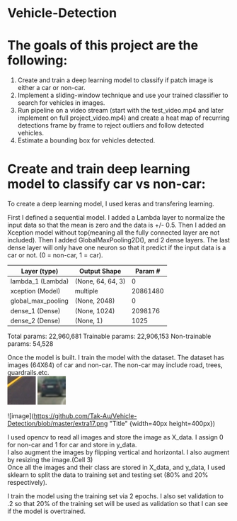 # Vehicle-Detection

# The goals of this project are the following:
1.  Create and train a deep learning model to classify if patch image is either a car or non-car.
2.  Implement a sliding-window technique and use your trained classifier to search for vehicles in images.
3. Run pipeline on a video stream (start with the test_video.mp4 and later implement on full project_video.mp4) and create a heat map of recurring detections frame by frame to reject outliers and follow detected vehicles.
4.  Estimate a bounding box for vehicles detected.

# Create and train deep learning model to classify car vs non-car:
To create a deep learning model, I used keras and transfering learning.  

First I defined a sequential model.  I added a Lambda layer to normalize the input data so that the mean is zero and the data is +/- 0.5.  Then I added an Xception model without top(meaning all the fully connected layer are not included).  Then I added GlobalMaxPooling2D(), and 2 dense layers.  The last dense layer will only have one neuron so that it predict if the input data is a car or not. (0 = non-car, 1 = car).

| Layer (type)  | Output Shape  |  Param # |
| ------------- | ------------- |----------|
| lambda_1 (Lambda)  | (None, 64, 64, 3)  | 0 |
| xception (Model) | multiple  |20861480|
| global_max_pooling | (None, 2048)  |0|
| dense_1 (Dense) | (None, 1024)   |2098176|
| dense_2 (Dense) | (None, 1)  |1025|

Total params: 22,960,681
Trainable params: 22,906,153
Non-trainable params: 54,528

Once the model is built.  I train the model with the dataset.
The dataset has images (64X64) of car and non-car.  The non-car may include road, trees, guardrails.etc.  
![Non-Car](https://github.com/Tak-Au/Vehicle-Detection/blob/master/extra17.png)
![Car](https://github.com/Tak-Au/Vehicle-Detection/blob/master/image0001.png)

![image](https://github.com/Tak-Au/Vehicle-Detection/blob/master/extra17.png "Title" {width=40px height=400px})


I used opencv to read all images and store the image as X_data.  I assign 0 for non-car and 1 for car and store in y_data.  
I also augment the images by flipping vertical and horizontal.  I also augment by resizing the image.(Cell 3)    
Once all the images and their class are stored in X_data, and y_data, I used sklearn to split the data to training set and testing set (80% and 20% respectively). 

I train the model using the training set via 2 epochs.  I also set validation to .2 so that 20% of the training set will be used as validation so that I can see if the model is overtrained.


